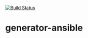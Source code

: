[![Build Status](https://travis-ci.com/Aaron-K-T-Berry/generator-ansible.svg?branch=master)](https://travis-ci.com/Aaron-K-T-Berry/generator-ansible)
# generator-ansible
